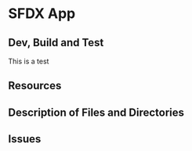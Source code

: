 # SFDX  App

## Dev, Build and Test
This is a test

## Resources


## Description of Files and Directories


## Issues


